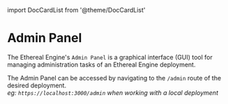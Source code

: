 import DocCardList from '@theme/DocCardList'

# Admin Panel
The Ethereal Engine's `Admin Panel` is a graphical interface (GUI) tool for managing administration tasks of an Ethereal Engine deployment.

The Admin Panel can be accessed by navigating to the `/admin` route of the desired deployment.  
_eg: `https://localhost:3000/admin` when working with a local deployment_

<DocCardList />
